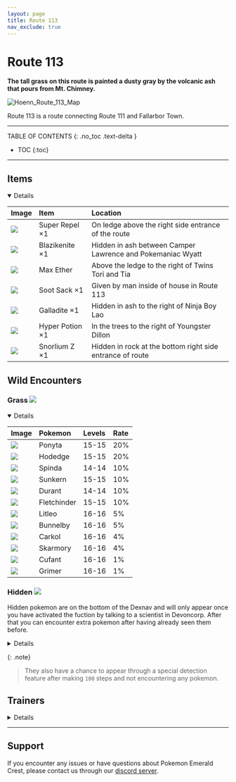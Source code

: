 ```yaml
---
layout: page                  
title: Route 113
nav_exclude: true
---
```


# Route 113

**The tall grass on this route is painted a dusty gray by the volcanic ash that pours from Mt. Chimney.**

![Hoenn_Route_113_Map](https://user-images.githubusercontent.com/109757010/233029497-e66b0775-0c5f-4db3-8f7e-f38ec3e7506b.png)

Route 113 is a route connecting Route 111 and Fallarbor Town.

---

TABLE OF CONTENTS
{: .no_toc .text-delta }

- TOC
{:toc}

---
## Items

<details open markdown="block">

| Image                                                                      | Item                | Location                                                   |
|:---------------------------------------------------------------------------|:--------------------|:-----------------------------------------------------------|
| <img src="https://img.pokemondb.net/sprites/items/super-repel.png">        | Super Repel ×1      | On ledge above the right side entrance of the route        |
| <img src="https://img.pokemondb.net/sprites/items/blazikenite.png">        | Blazikenite  ×1     | Hidden in ash between Camper Lawrence and Pokemaniac Wyatt |
| <img src="https://img.pokemondb.net/sprites/items/max-ether.png">          | Max Ether           | Above the ledge to the right of Twins Tori and Tia         |          
| <img src="https://img.pokemondb.net/sprites/items/soot-sack.png">          | Soot Sack ×1        | Given by man inside of house in Route 113                  |
| <img src="https://img.pokemondb.net/sprites/items/galladite.png">          | Galladite ×1        | Hidden in ash to the right of Ninja Boy Lao                |
| <img src="https://img.pokemondb.net/sprites/items/hyper-potion.png">       | Hyper Potion ×1     | In the trees to the right of Youngster Dillon              |
| <img src="https://img.pokemondb.net/sprites/items/snorlium-z.png">         | Snorlium Z ×1       | Hidden in rock at the bottom right side entrance of route  |

</details>
  
## Wild Encounters

### Grass <img src="https://cdn.discordapp.com/attachments/1069560427312332843/1091325360534212618/RSE_Grass.png">

<details open markdown="block">

| Image                                                                                      | Pokemon              | Levels | Rate|
|:-------------------------------------------------------------------------------------------|:---------------------|:-------|:----|
| <img src="https://img.pokemondb.net/sprites/sword-shield/icon/ponyta.png">                 | Ponyta               | 15-15  | 20% |  
| <img src="https://img.pokemondb.net/sprites/sword-shield/icon/honedge.png">                | Hodedge              | 15-15  | 20% |  
| <img src="https://img.pokemondb.net/sprites/sword-shield/icon/spinda.png">                 | Spinda               | 14-14  | 10% | 
| <img src="https://img.pokemondb.net/sprites/sword-shield/icon/spinda.png">                 | Sunkern              | 15-15  | 10% |  
| <img src="https://img.pokemondb.net/sprites/sword-shield/icon/durant.png">                 | Durant               | 14-14  | 10% |  
| <img src="https://img.pokemondb.net/sprites/sword-shield/icon/fletchinder.png">            | Fletchinder          | 15-15  | 10% |  
| <img src="https://img.pokemondb.net/sprites/sword-shield/icon/litleo.png">                 | Litleo               | 16-16  | 5%  |  
| <img src="https://img.pokemondb.net/sprites/sword-shield/icon/bunnelby.png">               | Bunnelby             | 16-16  | 5%  |  
| <img src="https://img.pokemondb.net/sprites/sword-shield/icon/carkol.png">                 | Carkol               | 16-16  | 4%  |  
| <img src="https://img.pokemondb.net/sprites/sword-shield/icon/skarmory.png">               | Skarmory             | 16-16  | 4%  |  
| <img src="https://img.pokemondb.net/sprites/sword-shield/icon/cufant.png">                 | Cufant               | 16-16  | 1%  |  
| <img src="https://img.pokemondb.net/sprites/sword-shield/icon/grimer.png">                 | Grimer               | 16-16  | 1%  |  
 

</details>




### Hidden <img src="https://cdn.discordapp.com/attachments/1069560427312332843/1091325360534212618/RSE_Grass.png">

Hidden pokemon are on the bottom of the Dexnav and will only appear once you have activated the fuction by talking to a scientist in Devoncorp. After that you can encounter extra pokemon after having already seen them before.

<details close markdown="block">

| Image                                                                                      | Pokemon             | Levels |
|:-------------------------------------------------------------------------------------------|:--------------------|:-------|
| <img src="https://img.pokemondb.net/sprites/scarlet-violet/icon/growlithe-hisuian.png">    | Hisuian Growlith    | 10-12  |
| <img src="https://img.pokemondb.net/sprites/sword-shield/icon/salandit.png">               | Salandit            | 10-12  |
| <img src="https://img.pokemondb.net/sprites/sword-shield/icon/sentret.png">                | Sentret             | 10-12  |

</details>

{: .note}
> They also have a chance to appear through a special detection feature after making `100` steps and not encountering any pokemon.

## Trainers

<details close markdown="block">

| Image                                                                               | Trainer               | Pokemon                                 |
|:------------------------------------------------------------------------------------|:----------------------|:----------------------------------------|
| <img src="https://play.pokemonshowdown.com/sprites/trainers/youngster-gen3rs.png">  | Youngster Jaylen      | Pawniard Lv. 19                         | 
| <img src="https://play.pokemonshowdown.com/sprites/trainers/pokemaniac-gen3rs.png"> | Pokemaniac Wyatt      | Durant Lv. 18,  Aron Lv. 18             | 
| <img src="https://play.pokemonshowdown.com/sprites/trainers/camper-gen3rs.png">     | Camper Lawrence       | Ponyta Lv. 18,  Gloom Lv. 18            |
| <img src="https://play.pokemonshowdown.com/sprites/trainers/ninjaboy-gen3.png">     | Ninja Boy Lung        | Raichu Lv. 18,   Ninjask Lv. 18         |
| <img src="https://play.pokemonshowdown.com/sprites/trainers/parasollady-gen3.png">  | Parasol Lady Madeline | Numel Lv. 19                            | 
| <img src="https://play.pokemonshowdown.com/sprites/trainers/twins-gen3rs.png">      | Twins Tori and Tia    | Braixien Lv. 19,   Torracat Lv. 19      |
| <img src="https://play.pokemonshowdown.com/sprites/trainers/ninjaboy-gen3.png">     | Ninja Boy Lao         | Koffing Lv. 17 x 3                      |
| <img src="https://play.pokemonshowdown.com/sprites/trainers/youngster-gen3rs.png">  | Youngster Dillon      | Magby Lv. 19                            |
| <img src="https://play.pokemonshowdown.com/sprites/trainers/picnicker-gen3rs.png">  | Picnicker Sophie      | Lapras Lv. 17,   Simipour Lv. 19        |
| <img src="https://play.pokemonshowdown.com/sprites/trainers/birdkeeper-gen3.png">   | Birdkeeper Coby       | Fletchinder Lv. 17,   Swellow Lv. 19    |


</details>

---

## Support

If you encounter any issues or have questions about Pokemon Emerald Crest, please contact us through our [discord server].

[discord server]: https://discord.gg/aaghat-s-server-965900074532081674
